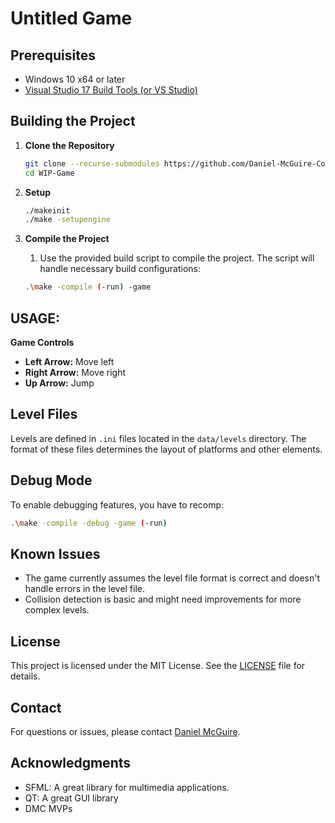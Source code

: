
# Untitled Game

## Prerequisites
- Windows 10 x64 or later
- [Visual Studio 17 Build Tools (or VS Studio)](https://aka.ms/vs/17/release/vs_BuildTools.exe) 



## Building the Project

1. **Clone the Repository**

   ```bash
   git clone --recurse-submodules https://github.com/Daniel-McGuire-Corporation/WIP-Game.git
   cd WIP-Game
   ```
   
2. **Setup**
   ```bash
   ./makeinit 
   ./make -setupengine
   ```


2. **Compile the Project**
   1. Use the provided build script to compile the project. The script will handle necessary build configurations:

   ```bash
   .\make -compile (-run) -game
   ```
## USAGE:

**Game Controls**

   - **Left Arrow:** Move left
   - **Right Arrow:** Move right
   - **Up Arrow:** Jump

## Level Files

Levels are defined in `.ini` files located in the `data/levels` directory. The format of these files determines the layout of platforms and other elements.

## Debug Mode

To enable debugging features, you have to recomp:

```bash
.\make -compile -debug -game (-run)
```

## Known Issues

- The game currently assumes the level file format is correct and doesn't handle errors in the level file.
- Collision detection is basic and might need improvements for more complex levels.

## License

This project is licensed under the MIT License. See the [LICENSE](LICENSE) file for details.

## Contact

For questions or issues, please contact [Daniel McGuire](mailto:danielmcguire23@icloud.com).

## Acknowledgments

- SFML: A great library for multimedia applications.
- QT: A great GUI library
- DMC MVPs

